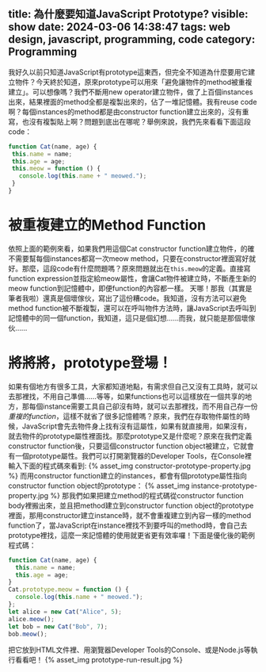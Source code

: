 title: 為什麼要知道JavaScript Prototype?
visible: show
date: 2024-03-06 14:38:47
tags: web design, javascript, programming, code
category: Programming
---
我好久以前只知道JavaScript有prototype這東西，但完全不知道為什麼要用它建立物件？今天終於知道，原來prototype可以用來「避免讓物件的method被重複建立」。可以想像嗎？我們不斷用new operator建立物件，做了上百個instances出來，結果裡面的method全都是複製出來的，佔了一堆記憶體。我有reuse code啊？每個instances的method都是由constructor function建立出來的，沒有重寫，也沒有複製貼上啊？問題到底出在哪呢？舉例來說，我們先來看看下面這段code：
<!-- more -->
```javascript
function Cat(name, age) {
 this.name = name;
 this.age = age;
 this.meow = function () {
   console.log(this.name + " meowed.");
 }
}
```
# 被重複建立的Method Function
依照上面的範例來看，如果我們用這個Cat constructor function建立物件，的確不需要幫每個instances都寫一次meow method，只要在constructor裡面寫好就好。那麼，這段code有什麼問題嗎？原來問題就出在`this.meow`的定義。直接寫function expression並指定給meow屬性，會讓Cat物件被建立時，不斷產生新的meow function到記憶體中，即便function的內容都一樣。
天哪！那我（其實是筆者我啦）還真是個壞傢伙，寫出了這份糟code。我知道，沒有方法可以避免method function被不斷複製，還可以在呼叫物件方法時，讓JavaScript去呼叫到記憶體中的同一個function，我知道，這只是個幻想……而我，就只能是那個壞傢伙……

# 將將將，prototype登場！
如果有個地方有很多工具，大家都知道地點，有需求但自己又沒有工具時，就可以去那裡找，不用自己準備……等等，如果functions也可以這樣放在一個共享的地方，那每個instance需要工具自己卻沒有時，就可以去那裡找，而不用自己存一份*重複的function*，這樣不就省了很多記憶體嗎？原來，我們在存取物件屬性的時候，JavaScript會先去物件身上找有沒有這屬性，如果有就直接用，如果沒有，就去物件的prototype屬性裡面找。那麼prototype又是什麼呢？原來在我們定義constructor function後，只要這個constructor function object被建立，它就會有一個prototype屬性。我們可以打開瀏覽器的Developer Tools，在Console裡輸入下面的程式碼來看到:
{% asset_img constructor-prototype-property.jpg %}
而用constructor function建立的instances，都會有個prototype屬性指向constructor function object的prototype：
{% asset_img instance-prototype-property.jpg %}
那我們如果把建立method的程式碼從constructor function body裡搬出來，並且把method建立到constructor function object的prototype裡面，那用constructor建立instance時，就不會重複建立到內容一樣的method function了，當JavaScript在instance裡找不到要呼叫的method時，會自己去prototype裡找，這麼一來記憶體的使用就更省更有效率囉！下面是優化後的範例程式碼：
```javascript
function Cat(name, age) {
  this.name = name;
  this.age = age;
}
Cat.prototype.meow = function () {
  console.log(this.name + " meowed.");
};
let alice = new Cat("Alice", 5);
alice.meow();
let bob = new Cat("Bob", 7);
bob.meow();
```
把它放到HTML文件裡、用瀏覽器Developer Tools的Console、或是Node.js等執行看看吧！
{% asset_img prototype-run-result.jpg %}
